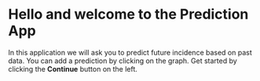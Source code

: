 <!--- ## Hello and welcome to the  Prediction App --->
# Hello and welcome to the Prediction App

<!---cholera---> 
In this application we will ask you to predict future incidence based on
past data. You can add a prediction by clicking on the graph. Get started by
clicking the **Continue** button on the left.
